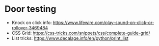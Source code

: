 # Door testing 

- Knock on click info: https://www.lifewire.com/play-sound-on-click-or-rollover-3469484
- CSS Grid: https://css-tricks.com/snippets/css/complete-guide-grid/
- List tricks: https://www.decalage.info/en/python/print_list